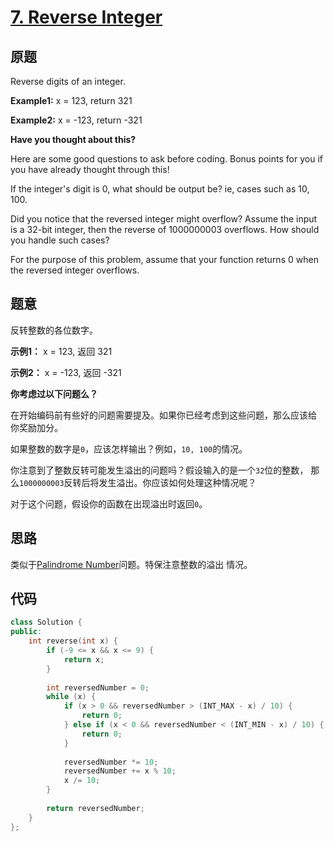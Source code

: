 [7. Reverse Integer](https://leetcode.com/problems/reverse-integer/)
====================

原题
----

Reverse digits of an integer.

**Example1:** x = 123, return 321

**Example2:** x = -123, return -321

**Have you thought about this?**

Here are some good questions to ask before coding. Bonus points for
you if you have already thought through this!

If the integer's digit is 0, what should be output be? ie, cases such
as 10, 100.

Did you notice that the reversed integer might overflow? Assume the
input is a 32-bit integer, then the reverse of 1000000003
overflows. How should you handle such cases?

For the purpose of this problem, assume that your function returns 0
when the reversed integer overflows.

题意
----

反转整数的各位数字。

**示例1：** x = 123, 返回 321

**示例2：** x = -123, 返回 -321

**你考虑过以下问题么？**

在开始编码前有些好的问题需要提及。如果你已经考虑到这些问题，那么应该给
你奖励加分。

如果整数的数字是`0`，应该怎样输出？例如，`10, 100`的情况。

你注意到了整数反转可能发生溢出的问题吗？假设输入的是一个`32`位的整数，
那么`1000000003`反转后将发生溢出。你应该如何处理这种情况呢？

对于这个问题，假设你的函数在出现溢出时返回`0`。

思路
----

类似于[Palindrome Number](palindromeNumber.md)问题。特保注意整数的溢出
情况。

代码
----

```C++
class Solution {
public:
	int reverse(int x) {
		if (-9 <= x && x <= 9) {
			return x;
		}
		
		int reversedNumber = 0;
		while (x) {
			if (x > 0 && reversedNumber > (INT_MAX - x) / 10) {
				return 0;
			} else if (x < 0 && reversedNumber < (INT_MIN - x) / 10) {
				return 0;
			}
			
			reversedNumber *= 10;
			reversedNumber += x % 10;
			x /= 10;
		}
		
		return reversedNumber;
	}
};
```
